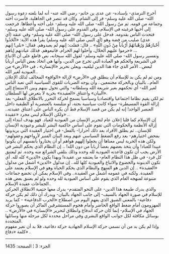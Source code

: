 ------------------------------------------------------------------------

أخرج الترمذي- بإسناده- عن عدى بن حاتم- رضي الله عنه- أنه لما بلغته دعوة
رسول الله- صلى الله عليه وسلم- فر إلى الشام. وكان قد تنصر في الجاهلية.
فأسرت أخته وجماعة من قومه. ثم منّ رسول الله- صلى الله عليه وسلم- على أخته
وأعطاها. فرجعت إلى أخيها فرغبته في الإسلام، وفي القدوم على رسول الله-
صلى الله عليه وسلم- فتحدث الناس بقدومه. فدخل على رسول الله- صلى الله
عليه وسلم- وفي عنقه (أي عدي) صليب من فضة وهو (أي النبي صلى الله عليه
وسلم) يقرأ هذه الآية: «اتَّخَذُوا أَحْبارَهُمْ وَرُهْبانَهُمْ أَرْباباً مِنْ دُونِ اللَّهِ» ..
قال: فقلت: إنهم لم يعبدوهم. فقال: «بلى! إنهم حرموا عليهم الحلال، وأحلوا
لهم الحرام. فاتبعوهم. فذلك عبادتهم إياهم» ...  
وتفسير رسول الله- صلى الله عليه وسلم- لقول الله سبحانه، نص قاطع على أن
الاتباع في الشريعة والحكم هو العبادة التي تخرج من الدين، وأنها هي اتخاذ
بعض الناس أربابا لبعض.. الأمر الذي جاء هذا الدين ليلغيه، ويعلن تحرير
«الإنسان» ، في «الأرض» من العبودية لغير الله..  
ومن ثم لم يكن بد للإسلام أن ينطلق في «الأرض» لإزالة «الواقع» المخالف
لذلك الإعلان العام.. بالبيان وبالحركة مجتمعين.. وأن يوجه الضربات للقوى
السياسية التي تعبد الناس لغير الله- أي تحكمهم بغير شريعة الله وسلطانه-
والتي تحول بينهم وبين الاستماع إلى «البيان» واعتناق «العقيدة» بحرية لا
يتعرض لها السلطان.  
ثم لكي يقيم نظاما اجتماعيا واقتصاديا وسياسيا يسمح لحركة التحرر بالانطلاق
الفعلي- بعد إزالة القوة المسيطرة- سواء كانت سياسية بحتة، أو متلبسة
بالعنصرية أو الطبقية داخل العنصر الواحد! إنه لم يكن من قصد الإسلام قط أن
يكره الناس على اعتناق عقيدته.. ولكن الإسلام ليس مجرد «عقيدة» ..  
إن الإسلام كما قلنا إعلان عام لتحرير الإنسان من العبودية للعباد. فهو
يهدف ابتداء إلى إزالة الأنظمة والحكومات التي تقوم على أساس حاكمية البشر
للبشر وعبودية الإنسان للإنسان.. ثم يطلق الأفراد بعد ذلك أحرارا- بالفعل-
في اختيار العقيدة التي يريدونها بمحض اختيارهم- بعد رفع الضغط السياسي
عنهم وبعد البيان المنير لأرواحهم وعقولهم- ولكن هذه الحرية ليس معناها أن
يجعلوا إلههم هواهم أو أن يختاروا بأنفسهم أن يكونوا عبيدا للعباد! وأن
يتخذ بعضهم بعضاً أرباباً من دون الله! .. إن النظام الذي يحكم البشر في
الأرض يجب أن تكون قاعدته العبودية لله وحده وذلك بتلقي الشرائع منه وحده.
ثم ليعتنق كل فرد- في ظل هذا النظام العام- ما يعتنقه من عقيدة! وبهذا يكون
«الدين» كله لله. أي تكون الدينونة والخضوع والاتباع والعبودية كلها لله..
إن مدلول «الدين» أشمل من مدلول «العقيدة» .. إن الدين هو المنهج والنظام
الذي يحكم الحياة وهو في الإسلام يعتمد على العقيدة. ولكنه في عمومه أشمل
من العقيدة.. وفي الإسلام يمكن أن تخضع جماعات متنوعة لمنهجه العام الذي
يقوم على أساس العبودية لله وحده ولو لم يعتنق بعض هذه الجماعات عقيدة
الإسلام..  
والذي يدرك طبيعة هذا الدين- على النحو المتقدم- يدرك معها حتمية الانطلاق
الحركي للإسلام في صورة الجهاد بالسيف- إلى جانب الجهاد بالبيان- ويدرك أن
ذلك لم يكن حركة دفاعية- بالمعنى الضيق الذي يفهم اليوم من اصطلاح «الحرب
الدفاعية» - كما يريد المهزومون أمام ضغط الواقع الحاضر وأمام هجوم
المستشرقين الماكر أن يصوروا حركة الجهاد في الإسلام- إنما كان حركة اندفاع
وانطلاق لتحرير «الإنسان» في «الأرض» .. بوسائل مكافئة لكل جوانب الواقع
البشري وفي مراحل محددة لكل مرحلة منها وسائلها المتجددة.  
وإذا لم يكن بد من أن نسمي حركة الإسلام الجهادية حركة دفاعية، فلا بد أن
نغير مفهوم كلمة «دفاع» .

------------------------------------------------------------------------

الجزء: 3 ¦ الصفحة: 1435

